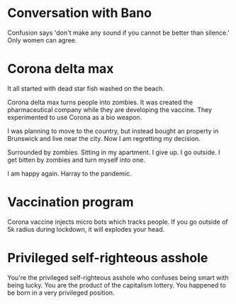 # Conversation with Bano

Confusion says 'don't make any sound if you cannot be better than silence.' Only women can agree.

# Corona delta max

It all started with dead star fish washed on the beach.

Corona delta max turns people into zombies. It was created the pharmaceutical company while they are developing the vaccine. They experimented to use Corona as a bio weapon.

I was planning to move to the country, but instead bought an property in Brunswick and live near the city. Now I am regretting my decision.

Surrounded by zombies. Sitting in my apartment. I give up. I go outside. I get bitten by zombies and turn myself into one.

I am happy again. Harray to the pandemic.

# Vaccination program

Corona vaccine injects micro bots which tracks people. If you go outside of 5k radius during lockdown, it will explodes your head.

# Privileged self-righteous asshole

You're the privileged self-righteous asshole who confuses being smart with being lucky. You are the product of the capitalism lottery. You happened to be born in a very privileged position.
